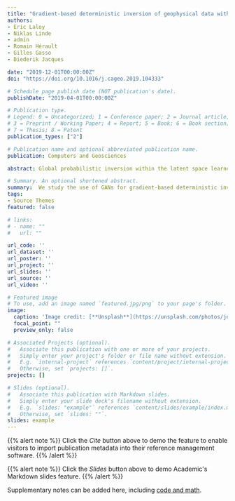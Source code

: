 ```yaml
---
title: "Gradient-based deterministic inversion of geophysical data with generative adversarial networks: Is it feasible?"
authors:
- Eric Laloy
- Niklas Linde
- admin
- Romain Hérault
- Gilles Gasso
- Diederik Jacques

date: "2019-12-01T00:00:00Z"
doi: "https://doi.org/10.1016/j.cageo.2019.104333"

# Schedule page publish date (NOT publication's date).
publishDate: "2019-04-01T00:00:00Z"

# Publication type.
# Legend: 0 = Uncategorized; 1 = Conference paper; 2 = Journal article;
# 3 = Preprint / Working Paper; 4 = Report; 5 = Book; 6 = Book section;
# 7 = Thesis; 8 = Patent
publication_types: ["2"]

# Publication name and optional abbreviated publication name.
publication: Computers and Geosciences

abstract: Global probabilistic inversion within the latent space learned by a Generative Adversarial Network (GAN) has been recently demonstrated. Compared to inversion on the original model space, using the latent space of a trained GAN can offer the following benefits, (1) the generated model proposals are geostatistically consistent with the prescribed prior training image (TI), and (2) the parameter space is reduced by orders of magnitude compared to the original model space. Nevertheless, exploring the learned latent space by state-of-the-art Markov chain Monte Carlo (MCMC) methods may still require a large computational effort. As an alternative, parameters in this latent space could possibly be optimized with much less computationally expensive gradient-based methods. This study shows that due to the typically highly nonlinear relationship between the latent space and the associated output space of a GAN, gradient-based deterministic inversion may fail even when considering a linear forward physical model. We tested two deterministic inversion approaches, a quasi-Newton gradient descent using the Adam algorithm and a Gauss–Newton (GN) method that makes use of the Jacobian matrix calculated by finite-differencing. For a channelized binary TI and a synthetic linear crosshole ground penetrating radar (GPR) tomography problem involving 576 measurements with low noise, we observe that when allowing for a total of 10,000 iterations only 13% of the gradient descent trials locate a solution that has the required data misfit. The tested GN inversion was unable to recover a solution with the appropriate data misfit. Our results suggest that deterministic inversion performance strongly depends on the inversion approach, starting model, true reference model, number of iterations and noise realizaion. In contrast, computationally-expensive probabilistic global optimization based on differential evolution always finds an appropriate solution

# Summary. An optional shortened abstract.
summary:  We study the use of GANs for gradient-based deterministic inversion in Geophysics and highlight the associated difficulties caused by the nonlinear GAN transform.
tags:
- Source Themes
featured: false

# links:
# - name: ""
#   url: ""

url_code: ''
url_dataset: ''
url_poster: ''
url_project: ''
url_slides: ''
url_source: ''
url_video: ''

# Featured image
# To use, add an image named `featured.jpg/png` to your page's folder. 
image:
  caption: 'Image credit: [**Unsplash**](https://unsplash.com/photos/jdD8gXaTZsc)'
  focal_point: ""
  preview_only: false

# Associated Projects (optional).
#   Associate this publication with one or more of your projects.
#   Simply enter your project's folder or file name without extension.
#   E.g. `internal-project` references `content/project/internal-project/index.md`.
#   Otherwise, set `projects: []`.
projects: []

# Slides (optional).
#   Associate this publication with Markdown slides.
#   Simply enter your slide deck's filename without extension.
#   E.g. `slides: "example"` references `content/slides/example/index.md`.
#   Otherwise, set `slides: ""`.
slides: example
---
```


{{% alert note %}}
Click the *Cite* button above to demo the feature to enable visitors to import publication metadata into their reference management software.
{{% /alert %}}

{{% alert note %}}
Click the *Slides* button above to demo Academic's Markdown slides feature.
{{% /alert %}}

Supplementary notes can be added here, including [code and math](https://sourcethemes.com/academic/docs/writing-markdown-latex/).
